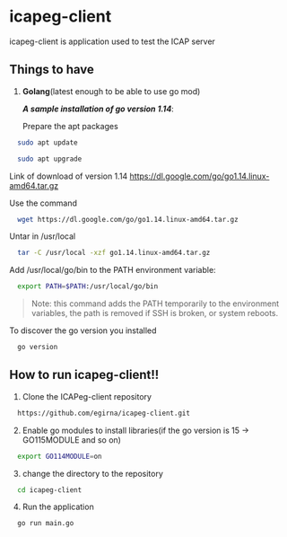 # icapeg-client

icapeg-client is application used to test the ICAP server 

## Things to have

1. **Golang**(latest enough to be able to use go mod)

     ***A sample installation of go version 1.14***:

     Prepare the apt packages    
  ```bash
    sudo apt update

  ```

  ```bash
    sudo apt upgrade

  ```

Link of download of version 1.14
    https://dl.google.com/go/go1.14.linux-amd64.tar.gz

Use the command
  ```bash
    wget https://dl.google.com/go/go1.14.linux-amd64.tar.gz

  ```
Untar in /usr/local

  ```bash
    tar -C /usr/local -xzf go1.14.linux-amd64.tar.gz

  ```

Add /usr/local/go/bin to the PATH environment variable:

  ```bash
    export PATH=$PATH:/usr/local/go/bin

  ```
> Note: this command adds the PATH temporarily to the environment variables, the path is removed if SSH is broken, or system reboots.

To discover the go version you installed

  ```bash
    go version

  ```


## How to run icapeg-client!!

1. Clone the ICAPeg-client repository

  ```bash
    https://github.com/egirna/icapeg-client.git

  ```

2. Enable go modules to install libraries(if the go version is 15 -> GO115MODULE and so on)

  ```bash
    export GO114MODULE=on

  ```

3. change the directory to the repository

  ```bash
    cd icapeg-client

  ```

4. Run the application

  ```bash
    go run main.go

  ```
